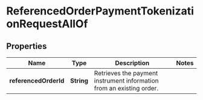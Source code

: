 

# ReferencedOrderPaymentTokenizationRequestAllOf

## Properties

Name | Type | Description | Notes
------------ | ------------- | ------------- | -------------
**referencedOrderId** | **String** | Retrieves the payment instrument information from an existing order. | 



